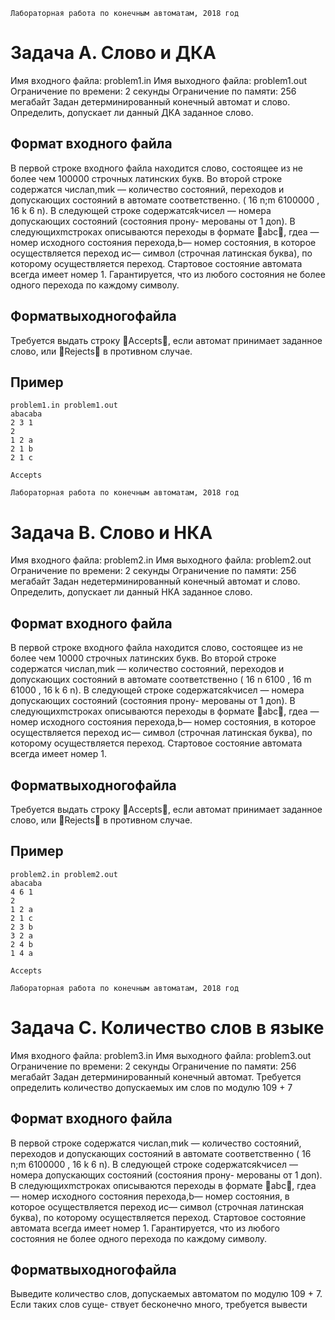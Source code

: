 ```
Лабораторная работа по конечным автоматам, 2018 год
```
# Задача A. Слово и ДКА

Имя входного файла: problem1.in
Имя выходного файла: problem1.out
Ограничение по времени: 2 секунды
Ограничение по памяти: 256 мегабайт
Задан детерминированный конечный автомат и слово. Определить, допускает ли данный ДКА
заданное слово.

## Формат входного файла

В первой строке входного файла находится слово, состоящее из не более чем 100000 строчных
латинских букв.
Во второй строке содержатся числаn,mиk — количество состояний, переходов и допускающих
состояний в автомате соответственно. ( 16 n;m 6100000 , 16 k 6 n).
В следующей строке содержатсяkчисел — номера допускающих состояний (состояния прону-
мерованы от 1 доn).
В следующихmстроках описываются переходы в формате abc, гдеa — номер исходного
состояния перехода,b— номер состояния, в которое осуществляется переход иc— символ (строчная
латинская буква), по которому осуществляется переход.
Стартовое состояние автомата всегда имеет номер 1. Гарантируется, что из любого состояния не
более одного перехода по каждому символу.

## Форматвыходногофайла

Требуется выдать строку Accepts, если автомат принимает заданное слово, или Rejects в
противном случае.

## Пример

```
problem1.in problem1.out
abacaba
2 3 1
2
1 2 a
2 1 b
2 1 c
```
```
Accepts
```

```
Лабораторная работа по конечным автоматам, 2018 год
```
# Задача B. Слово и НКА

Имя входного файла: problem2.in
Имя выходного файла: problem2.out
Ограничение по времени: 2 секунды
Ограничение по памяти: 256 мегабайт
Задан недетерминированный конечный автомат и слово. Определить, допускает ли данный НКА
заданное слово.

## Формат входного файла

В первой строке входного файла находится слово, состоящее из не более чем 10000 строчных
латинских букв.
Во второй строке содержатся числаn,mиk — количество состояний, переходов и допускающих
состояний в автомате соответственно ( 16 n 6100 , 16 m 61000 , 16 k 6 n).
В следующей строке содержатсяkчисел — номера допускающих состояний (состояния прону-
мерованы от 1 доn).
В следующихmстроках описываются переходы в формате abc, гдеa — номер исходного
состояния перехода,b— номер состояния, в которое осуществляется переход иc— символ (строчная
латинская буква), по которому осуществляется переход.
Стартовое состояние автомата всегда имеет номер 1.

## Форматвыходногофайла

Требуется выдать строку Accepts, если автомат принимает заданное слово, или Rejects в
противном случае.

## Пример

```
problem2.in problem2.out
abacaba
4 6 1
2
1 2 a
2 1 c
2 3 b
3 2 a
2 4 b
1 4 a
```
```
Accepts
```

```
Лабораторная работа по конечным автоматам, 2018 год
```
# Задача C. Количество слов в языке

Имя входного файла: problem3.in
Имя выходного файла: problem3.out
Ограничение по времени: 2 секунды
Ограничение по памяти: 256 мегабайт
Задан детерминированный конечный автомат. Требуется определить количество допускаемых
им слов по модулю 109 + 7

## Формат входного файла

В первой строке содержатся числаn,mиk — количество состояний, переходов и допускающих
состояний в автомате соответственно ( 16 n;m 6100000 , 16 k 6 n).
В следующей строке содержатсяkчисел — номера допускающих состояний (состояния прону-
мерованы от 1 доn).
В следующихmстроках описываются переходы в формате abc, гдеa — номер исходного
состояния перехода,b— номер состояния, в которое осуществляется переход иc— символ (строчная
латинская буква), по которому осуществляется переход.
Стартовое состояние автомата всегда имеет номер 1. Гарантируется, что из любого состояния не
более одного перехода по каждому символу.

## Форматвыходногофайла

Выведите количество слов, допускаемых автоматом по модулю 109 + 7. Если таких слов суще-
ствует бесконечно много, требуется вывести
